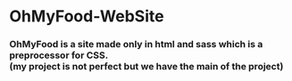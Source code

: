 # OhMyFood-WebSite
### OhMyFood is a site made only in html and sass which is a preprocessor for CSS.<br>(my project is not perfect but we have the main of the project)
